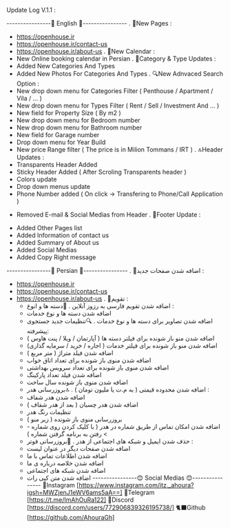 Update Log V.1.1 :

----------------🔷 English 🔷----------------
. 📃New Pages :
  + https://openhouse.ir
  + https://openhouse.ir/contact-us
  + https://openhouse.ir/about-us
. 📆New Calendar :
  + New Online booking calendar in Persian
. 📸Category & Type Updates :
  + Added New Categories And Types
  + Added New Photos For Categories And Types
. 🔍New Adnvaced Search Option :
  + New drop down menu for Categories Filter ( Penthouse / Apartment / Vila / ... )
  + New drop down menu for Types Filter ( Rent / Sell / Investment And ... )
  + New field for Property Size ( By m2 )
  + New drop down menu for Bedroom number
  + New drop down menu for Bathroom number
  + New field for Garage number
  + Drop down menu for Year Build
  + New price Range filter ( The price is in Milion Tommans / IRT )
. 🔝Header Updates :
  + Transparents Header Added
  + Sticky Header Added ( After Scroling Transparents header )
  + Colors update
  + Drop down menus update
  + Phone Number added ( On click -> Transfering to Phone/Call Application )
  - Removed E-mail & Social Medias from Header
. 🎩Footer Update :
  + Added Other Pages list
  + Added Information of contact us
  + Added Summary of About us
  + Added Social Medias
  + Added Copy Right message

----------------🔰 Persian 🔰----------------
. 📃اضافه شدن صفحات جدید :
  + https://openhouse.ir
  + https://openhouse.ir/contact-us
  + https://openhouse.ir/about-us
. 📆تقویم :
    + اضافه شدن تقویم فارسی به رزوز آنلاین
. 📸دسته ها و انوع :
    + اضافه شدن دسته ها و نوع خدمات
    + اضافه شدن تصاویر برای دسته ها و نوع خدمات
. 🔍تنظیمات جدید جستجوی پیشرفته:
    + اضافه شدن منو باز شونده برای فیلتر دسته ها ( آپارتمان / ویلا / پنت هاوس )
    + اضافه شدن منو باز شونده برای فیلتر خدمات ( اجاره / خرید / سرمایه گذاری)
    + اضافه شدن فیلد متراژ ( متر مربع )
    + اضافه شدن منوی باز شونده برای تعداد اتاق خواب
    + اضافه شدن منوی باز شونده برای تعداد سرویس بهداشتی
    + اضافه شدن فیلد تعداد پارکینگ
    + اضافه شدن منوی باز شونده سال ساخت
    + اضافه شدن محدوده قیمتی ( به م.ت یا ملیون تومان )
. 🔝بروزرسانی هدر :
    + اضافه شدن هدر شفاف
    + اضافه شدن هدر چسبان ( بعد از هدر شفاف )
    + تنظیمات رنگ هدر
    + بروزرسانی منوی باز شونده ( زیر منو )
    + اضافه شدن امکان تماس از طریق شماره در هدر ( با کلیک کردن روی شماره -> رفتن به برنامه گرفتن شماره )
    - حذف شدن ایمیل و شبکه های اجتماعی از هدر
. 🎩بروزرسانی فوتر :
    + اضافه شدن صفحات دیگر در عنوان لیست
    + اضافه شدن اطلاعات تماس با ما
    + اضافه شدن خلاصه درباره ی ما
    + اضافه شدن شبکه های اجتماعی
    + اضافه شدن متن کپی رات
                                                                         ----------------😊 Social Medias 😊----------------
      🔴Instagram [https://www.instagram.com/itz._ahoura?igsh=MWZjenJ1eWV6ams5aA==]
      🔷Telegram [https://t.me/ImAhOuRa122]
      🔵Discord [https://discord.com/users/772906839326195738/]
      🐈‍⬛Github [https://github.com/AhouraGh]
